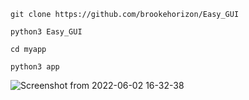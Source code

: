 ```
git clone https://github.com/brookehorizon/Easy_GUI

python3 Easy_GUI

cd myapp

python3 app
```

![Screenshot from 2022-06-02 16-32-38](https://user-images.githubusercontent.com/86805843/171641163-fee44685-e7a9-4704-b143-97af2a7a2700.png)
